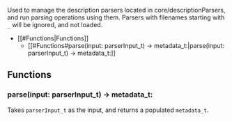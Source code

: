 Used to manage the description parsers located in core/descriptionParsers, and run parsing operations using them.
Parsers with filenames starting with `_` will be ignored, and not loaded.

- [[#Functions|Functions]]
	- [[#Functions#parse(input: parserInput_t) -> metadata_t:|parse(input: parserInput_t) -> metadata_t:]]

## Functions

### parse(input: parserInput_t) -> metadata_t:
Takes `parserInput_t` as the input, and returns a populated `metadata_t`.
